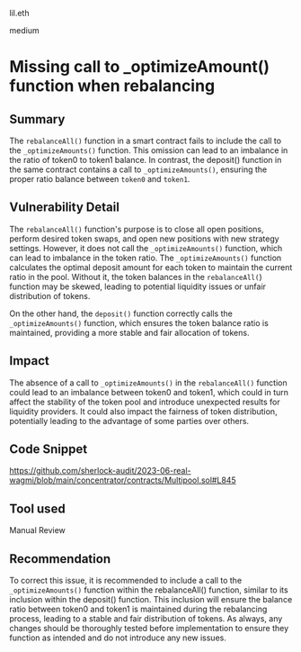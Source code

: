 lil.eth

medium

# Missing call to _optimizeAmount() function when rebalancing

## Summary

The `rebalanceAll()` function in a smart contract fails to include the call to the `_optimizeAmounts()` function. This omission can lead to an imbalance in the ratio of token0 to token1 balance. In contrast, the deposit() function in the same contract contains a call to `_optimizeAmounts()`, ensuring the proper ratio balance between `token0` and `token1`.

## Vulnerability Detail
The `rebalanceAll()` function's purpose is to close all open positions, perform desired token swaps, and open new positions with new strategy settings. However, it does not call the `_optimizeAmounts()` function, which can lead to imbalance in the token ratio. The `_optimizeAmounts()` function calculates the optimal deposit amount for each token to maintain the current ratio in the pool. Without it, the token balances in the `rebalanceAll(`) function may be skewed, leading to potential liquidity issues or unfair distribution of tokens.

On the other hand, the `deposit()` function correctly calls the `_optimizeAmounts()` function, which ensures the token balance ratio is maintained, providing a more stable and fair allocation of tokens.

## Impact

The absence of a call to `_optimizeAmounts()` in the `rebalanceAll()` function could lead to an imbalance between token0 and token1, which could in turn affect the stability of the token pool and introduce unexpected results for liquidity providers. It could also impact the fairness of token distribution, potentially leading to the advantage of some parties over others.

## Code Snippet

https://github.com/sherlock-audit/2023-06-real-wagmi/blob/main/concentrator/contracts/Multipool.sol#L845

## Tool used

Manual Review

## Recommendation
To correct this issue, it is recommended to include a call to the `_optimizeAmounts()` function within the rebalanceAll() function, similar to its inclusion within the deposit() function. This inclusion will ensure the balance ratio between token0 and token1 is maintained during the rebalancing process, leading to a stable and fair distribution of tokens. As always, any changes should be thoroughly tested before implementation to ensure they function as intended and do not introduce any new issues.